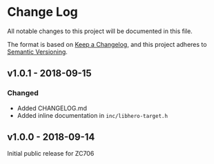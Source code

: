 # Change Log

All notable changes to this project will be documented in this file.

The format is based on [Keep a Changelog](http://keepachangelog.com/), and this project adheres to
[Semantic Versioning](http://semver.org).

## v1.0.1 - 2018-09-15
### Changed
- Added CHANGELOG.md
- Added inline documentation in `inc/libhero-target.h`

## v1.0.0 - 2018-09-14

Initial public release for ZC706
